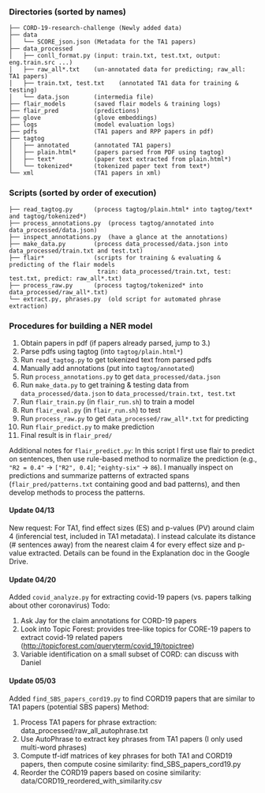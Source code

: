 ### Directories (sorted by names)
```
├── CORD-19-research-challenge (Newly added data)
├── data
│   └── SCORE_json.json (Metadata for the TA1 papers)
├── data_processed
│   ├── conll_format.py (input: train.txt, test.txt, output: eng.train.src ...)
│   ├── raw_all*.txt    (un-annotated data for predicting; raw_all: TA1 papers)
│   ├── train.txt, test.txt    (annotated TA1 data for training & testing)
│   └── data.json       (intermedia file)
├── flair_models        (saved flair models & training logs)
├── flair_pred          (predictions)
├── glove               (glove embeddings)
├── logs                (model evaluation logs)
├── pdfs                (TA1 papers and RPP papers in pdf)
├── tagtog
│   ├── annotated       (annotated TA1 papers)
│   ├── plain.html*     (papers parsed from PDF using tagtog)
│   ├── text*           (paper text extracted from plain.html*)
│   └── tokenized*      (tokenized paper text from text*)
└── xml                 (TA1 papers in xml)
```

### Scripts (sorted by order of execution)
```
├── read_tagtog.py      (process tagtog/plain.html* into tagtog/text* and tagtog/tokenized*)
├── process_annotations.py  (process tagtog/annotated into data_processed/data.json)
├── inspect_annotations.py  (have a glance at the annotations)
├── make_data.py        (process data_processed/data.json into data_processed/train.txt and test.txt)
├── flair*              (scripts for training & evaluating & predicting of the flair models
                         train: data_processed/train.txt, test: test.txt, predict: raw_all*.txt)
├── process_raw.py      (process tagtog/tokenized* into data_processed/raw_all*.txt)
└── extract.py, phrases.py  (old script for automated phrase extraction)
```

### Procedures for building a NER model
1. Obtain papers in pdf (if papers already parsed, jump to 3.)
2. Parse pdfs using tagtog (into ```tagtog/plain.html*```)
3. Run ```read_tagtog.py``` to get tokenized text from parsed pdfs
4. Manually add annotations (put into ```tagtog/annotated```)
5. Run ```process_annotations.py``` to get ```data_processed/data.json```
6. Run ```make_data.py``` to get training & testing data from ```data_processed/data.json``` to ```data_processed/train.txt, test.txt```
7. Run ```flair_train.py``` (in ```flair_run.sh```) to train a model
8. Run ```flair_eval.py``` (in ```flair_run.sh```) to test
9. Run ```process_raw.py``` to get ```data_processed/raw_all*.txt``` for predicting
10. Run ```flair_predict.py``` to make prediction
11. Final result is in ```flair_pred/```

Additional notes for ```flair_predict.py```: In this script I first use flair to predict on sentences, then use rule-based method to normalize the prediction (e.g., ```"R2 = 0.4"``` -> ```["R2", 0.4]```; ```"eighty-six"``` -> ```86```). I manually inspect on predictions and summarize patterns of extracted spans (```flair_pred/patterns.txt``` containing good and bad patterns), and then develop methods to process the patterns.

#### Update 04/13
New request: For TA1, find effect sizes (ES) and p-values (PV) around claim 4 (inferencial test, included in TA1 metadata). I instead calculate its distance (# sentences away) from the nearest claim 4 for every effect size and p-value extracted. Details can be found in the Explanation doc in the Google Drive.

#### Update 04/20
Added ```covid_analyze.py``` for extracting covid-19 papers (vs. papers talking about other coronavirus)
Todo:
1. Ask Jay for the claim annotations for CORD-19 papers
2. Look into Topic Forest: provides tree-like topics for CORE-19 papers to extract covid-19 related papers (http://topicforest.com/queryterm/covid_19/topictree)
3. Variable identification on a small subset of CORD: can discuss with Daniel

#### Update 05/03
Added ```find_SBS_papers_cord19.py``` to find CORD19 papers that are similar to TA1 papers (potential SBS papers)
Method:
1. Process TA1 papers for phrase extraction: data_processed/raw_all_autophrase.txt
2. Use AutoPhrase to extract key phrases from TA1 papers (I only used multi-word phrases)
3. Compute tf-idf matrices of key phrases for both TA1 and CORD19 papers, then compute cosine similarity: find_SBS_papers_cord19.py
4. Reorder the CORD19 papers based on cosine similarity: data/CORD19_reordered_with_similarity.csv
